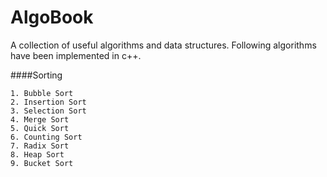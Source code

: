 # AlgoBook
A collection of useful algorithms and data structures. 
Following algorithms have been implemented in c++.

####Sorting

    1. Bubble Sort
    2. Insertion Sort
    3. Selection Sort
    4. Merge Sort
    5. Quick Sort
    6. Counting Sort
    7. Radix Sort
    8. Heap Sort
    9. Bucket Sort


